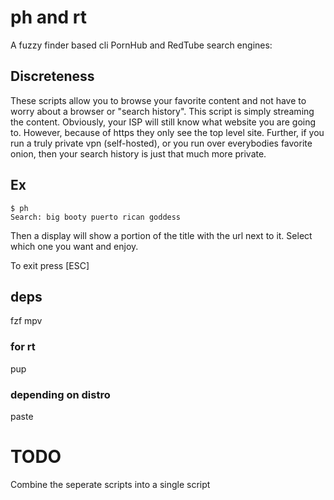 # ph and rt
A fuzzy finder based cli PornHub and RedTube search engines:
## Discreteness
These scripts allow you to browse your favorite content and not have to worry about a browser or "search history". This script is simply streaming the content. Obviously, your ISP will still know what website you are going to. However, because of https they only see the top level site. Further, if you run a truly private vpn (self-hosted), or you run over everybodies favorite onion, then your search history is just that much more private.
## Ex
```
$ ph
Search: big booty puerto rican goddess
```
Then a display will show a portion of the title with the url next to it. Select which one you want and enjoy.

To exit press [ESC]
## deps
fzf mpv
### for rt
pup
### depending on distro
paste
# TODO
Combine the seperate scripts into a single script
